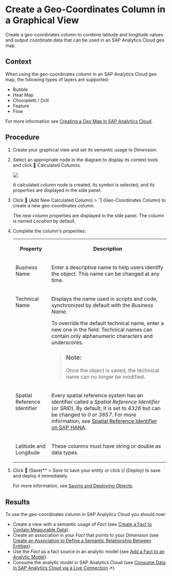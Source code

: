 <!-- loio6f3ffbd077294cfaa6ae159f45d130b7 -->

<link rel="stylesheet" type="text/css" href="css/sap-icons.css"/>

# Create a Geo-Coordinates Column in a Graphical View

Create a geo-coordinates column to combine latitude and longitude values and output coordinate data that can be used in an SAP Analytics Cloud geo map.



## Context

When using the geo-coordinates column in an SAP Analytics Cloud geo map, the following types of layers are supported:

-   Bubble
-   Heat Map
-   Choropleth / Drill
-   Feature
-   Flow

For more information see [Creating a Geo Map in SAP Analytics Cloud](https://help.sap.com/viewer/00f68c2e08b941f081002fd3691d86a7/release/en-US/6ade40e98e9c4f11ab3ad28d345ab54f.html?q=adobe%20service).



## Procedure

1.  Create your graphical view and set its semantic usage to *Dimension*.

2.  Select an appropriate node in the diagram to display its context tools and click <span class="FPA-icons-V3"></span> Calculated Columns.

    ![](images/Create_Column_Gif_0560169.gif)

    A calculated column node is created, its symbol is selected, and its properties are displayed in the side panel.

3.  Click <span class="FPA-icons-V3"></span> \(Add New Calculated Column\) \> <span class="SAP-icons-V5"></span> \(Geo-Coordinates Column\) to create a new geo-coordinates column.

    The new column properties are displayed in the side panel. The column is named *Location* by default.

4.  Complete the column's properties:


    <table>
    <tr>
    <th valign="top">

    Property
    
    </th>
    <th valign="top">

    Description
    
    </th>
    </tr>
    <tr>
    <td valign="top">
    
    Business Name
    
    </td>
    <td valign="top">
    
    Enter a descriptive name to help users identify the object. This name can be changed at any time.
    
    </td>
    </tr>
    <tr>
    <td valign="top">
    
    Technical Name
    
    </td>
    <td valign="top">
    
    Displays the name used in scripts and code, synchronized by default with the *Business Name*.

    To override the default technical name, enter a new one in the field. Technical names can contain only alphanumeric characters and underscores.

    > ### Note:  
    > Once the object is saved, the technical name can no longer be modified.


    
    </td>
    </tr>
    <tr>
    <td valign="top">
    
    Spatial Reference Identifier
    
    </td>
    <td valign="top">
    
    Every spatial reference system has an identifier called a *Spatial Reference Identifier* \(or *SRID*\). By default, it is set to *4326* but can be changed to *0* or *3857*. For more information, see [Spatial Reference Identifier on SAP HANA](https://help.sap.com/viewer/cbbbfc20871e4559abfd45a78ad58c02/2.0.02/en-US/7a2ea357787c101488ecd1b725836f07.html).
    
    </td>
    </tr>
    <tr>
    <td valign="top">
    
    Latitude and Longitude
    
    </td>
    <td valign="top">
    
    These columns must have string or double as data types.
    
    </td>
    </tr>
    </table>
    
5.  Click <span class="FPA-icons-V3"></span> \(Save\)** \> *Save* to save your entity or click <span class="SAP-icons-V5"></span> \(Deploy\) to save and deploy it immediately.

    For more information, see [Saving and Deploying Objects](saving-and-deploying-objects-7c0b560.md).




<a name="loio6f3ffbd077294cfaa6ae159f45d130b7__result_u2w_ky1_xgc"/>

## Results

To use the geo-coordinates column in SAP Analytics Cloud you should now:

-   Create a view with a semantic usage of *Fact* \(see [Create a Fact to Contain Measurable Data](Modeling-Data-in-the-Data-Builder/create-a-fact-to-contain-measurable-data-30089bd.md)\).
-   Create an association in your *Fact* that points to your *Dimension* \(see [Create an Association to Define a Semantic Relationship Between Entities](Modeling-Data-in-the-Data-Builder/create-an-association-to-define-a-semantic-relationship-between-entities-66c6998.md)\).
-   Use the *Fact* as a fact source in an analytic model \(see [Add a Fact to an Analytic Model](Modeling-Data-in-the-Data-Builder/add-a-fact-to-an-analytic-model-27075ee.md)\).
-   Consume the analytic model in SAP Analytics Cloud \(see [Consume Data in SAP Analytics Cloud via a Live Connection](https://help.sap.com/viewer/43509d67b8b84e66a30851e832f66911/cloud/en-US/a2c5486c03174620be9de3c8c769ce54.html "You can create a live connection from SAP Analytics Cloud to SAP Datasphere and consume data exposed as analytic models and perspectives to create stories and analytic applications.") :arrow_upper_right:\).

